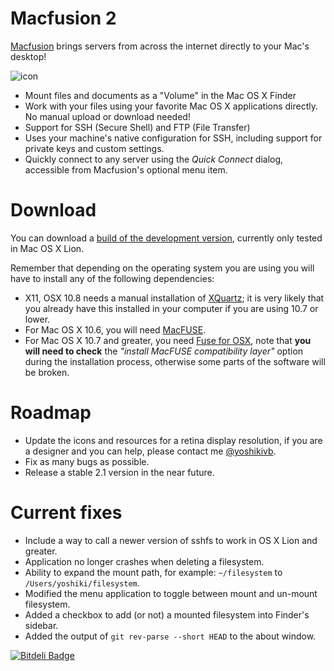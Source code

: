Macfusion 2
===========

[Macfusion][] brings servers from across the internet directly to your Mac's desktop!

![icon](http://i.imgur.com/zGp4o.png)

- Mount files and documents as a "Volume" in the Mac OS X Finder
- Work with your files using your favorite Mac OS X applications directly. No manual upload or download needed!
- Support for SSH (Secure Shell) and FTP (File Transfer)
- Uses your machine's native configuration for SSH, including support for private keys and custom settings.
- Quickly connect to any server using the *Quick Connect* dialog, accessible from Macfusion's optional menu item.


Download
========

You can download a [build of the development version][], currently only tested in Mac OS X Lion.

Remember that depending on the operating system you are using you will have to install any of the following dependencies:

- X11, OSX 10.8 needs a manual installation of [XQuartz][]; it is very likely that you already have this installed in your computer if you are using 10.7 or lower.
- For Mac OS X 10.6, you will need [MacFUSE][].
- For Mac OS X 10.7 and greater, you need [Fuse for OSX][], note that **you will need to check** the *"install MacFUSE compatibility layer"* option during the installation process, otherwise some parts of the software will be broken.

Roadmap
=======

- Update the icons and resources for a retina display resolution, if you are a designer and you can help, please contact me [@yoshikivb][].
- Fix as many bugs as possible.
- Release a stable 2.1 version in the near future.

Current fixes
=============

- Include a way to call a newer version of sshfs to work in OS X Lion and greater.
- Application no longer crashes when deleting a filesystem.
- Ability to expand the mount path, for example: `~/filesystem` to `/Users/yoshiki/filesystem`. 
- Modified the menu application to toggle between mount and un-mount filesystem.
- Added a checkbox to add (or not) a mounted filesystem into Finder's sidebar.
- Added the output of `git rev-parse --short HEAD` to the about window.

[![Bitdeli Badge](https://d2weczhvl823v0.cloudfront.net/ElDeveloper/macfusion2/trend.png)](https://bitdeli.com/free "Bitdeli Badge")

[Macfusion]:http://macfusionapp.org/
[MacFUSE]:http://code.google.com/p/macfuse/
[Fuse for OSX]:http://osxfuse.github.com
[XQuartz]:http://xquartz.macosforge.org
[build of the development version]:https://github.com/ElDeveloper/macfusion2/releases/tag/2.1-dev
[@yoshikivb]:https://twitter.com/yoshikivb
